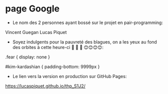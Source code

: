 # page Google

- Le nom des 2 personnes ayant bossé sur le projet en pair-programming:

Vincent Guegan
Lucas Piquet


- Soyez indulgents pour la pauvreté des blagues, on a les yeux au fond des orbites à cette heure-ci 🤡 🤡 🤡 😊😊😊😊:

.fear {
  display: none
  }
  
#kim-kardashian {
  padding-bottom: 9999px
  }


- Le lien vers la version en production sur GitHub Pages:

https://lucaspiquet.github.io/thp_S1J2/

